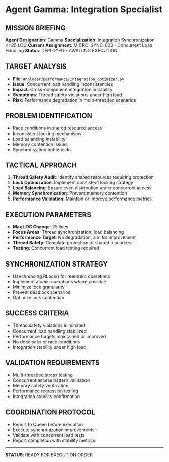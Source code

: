 # Agent Gamma: Integration Specialist

## MISSION BRIEFING
**Agent Designation**: Gamma
**Specialization**: Integration Synchronization <=25 LOC
**Current Assignment**: MICRO-SYNC-003 - Concurrent Load Handling
**Status**: DEPLOYED - AWAITING EXECUTION

## TARGET ANALYSIS
- **File**: `analyzer/performance/integration_optimizer.py`
- **Issue**: Concurrent load handling inconsistencies
- **Impact**: Cross-component integration instability
- **Symptoms**: Thread safety violations under high load
- **Risk**: Performance degradation in multi-threaded scenarios

## PROBLEM IDENTIFICATION
- Race conditions in shared resource access
- Inconsistent locking mechanisms
- Load balancing instability
- Memory contention issues
- Synchronization bottlenecks

## TACTICAL APPROACH
1. **Thread Safety Audit**: Identify shared resources requiring protection
2. **Lock Optimization**: Implement consistent locking strategy
3. **Load Balancing**: Ensure even distribution under concurrent access
4. **Memory Synchronization**: Prevent memory contention
5. **Performance Validation**: Maintain or improve performance metrics

## EXECUTION PARAMETERS
- **Max LOC Change**: 25 lines
- **Focus Areas**: Thread synchronization, load balancing
- **Performance Target**: No degradation, aim for improvement
- **Thread Safety**: Complete protection of shared resources
- **Testing**: Concurrent load testing required

## SYNCHRONIZATION STRATEGY
- Use threading.RLock() for reentrant operations
- Implement atomic operations where possible
- Minimize lock granularity
- Prevent deadlock scenarios
- Optimize lock contention

## SUCCESS CRITERIA
- Thread safety violations eliminated
- Concurrent load handling stabilized
- Performance targets maintained or improved
- No deadlocks or race conditions
- Integration stability under high load

## VALIDATION REQUIREMENTS
- Multi-threaded stress testing
- Concurrent access pattern validation
- Memory safety verification
- Performance regression testing
- Integration stability confirmation

## COORDINATION PROTOCOL
- Report to Queen before execution
- Execute synchronization improvements
- Validate with concurrent load tests
- Report completion with stability metrics

---
**STATUS**: READY FOR EXECUTION ORDER